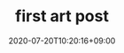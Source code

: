 ---
title: "first art post"
date: 2020-07-20T10:20:16+09:00
type: "gallery"
mode: "at-once" # at-once is a default value
description: "Where all my art is located with links to social art platforms"
image: gallery/art/fish.png
pinned: true
tags:
- art
---